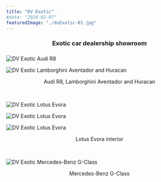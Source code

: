 ```yaml
---
title: "DV Exotic"
#date: "2020-02-07"
featuredImage: "./dvExotic-01.jpg"
---
```


<center><h3>Exotic car dealership showroom<h3></center>

![DV Exotic Audi R8](./dvExotic-01.jpg)

![DV Exotic Lamborghini Aventador and Huracan](./dvExotic-02.jpg)
<center>Audi R8, Lamborghini Aventador and Huracan</center> 

&nbsp;

![DV Exotic Lotus Evora](./dvExotic-03.jpg)

![DV Exotic Lotus Evora](./dvExotic-04.jpg)

![DV Exotic Lotus Evora](./dvExotic-05.jpg)
<center>Lotus Evora interior</center>

&nbsp;

![DV Exotic Mercedes-Benz G-Class](./dvExotic-06.jpg)

<center>Mercedes-Benz G-Class</center>


<!-- ## Topics Covered

1. Gatsby
2. GraphQL
3. React -->